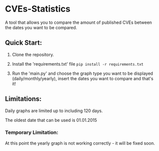 # CVEs-Statistics
A tool that allows you to compare the amount of published CVEs between the dates you want to be compared.


## Quick Start:
1. Clone the repository.

2. Install the 'requirements.txt' file `pip install -r requirements.txt`

3. Run the 'main.py' and choose the graph type you want to be displayed (daily/monthly/yearly), insert the dates you want to compare and that's it!

## Limitations:
Daily graphs are limited up to including 120 days.

The oldest date that can be used is 01.01.2015

### Temporary Limitation:
At this point the yearly graph is not working correctly - it will be fixed soon.
